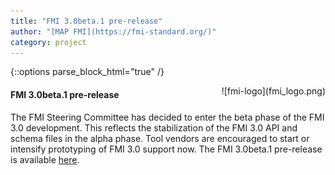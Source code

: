 ```yaml
---
title: "FMI 3.0beta.1 pre-release"
author: "[MAP FMI](https://fmi-standard.org/)"
category: project
---
```



{::options parse_block_html="true" /}

<div style="float: right">
![fmi-logo](fmi_logo.png)
</div>


#### FMI 3.0beta.1 pre-release

The FMI Steering Committee has decided to enter the beta phase of the FMI 3.0 development.
This reflects the stabilization of the FMI 3.0 API and schema files in the alpha phase.
Tool vendors are encouraged to start or intensify prototyping of FMI 3.0 support now.
The FMI 3.0beta.1 pre-release is available [here](https://github.com/modelica/fmi-standard/releases).
